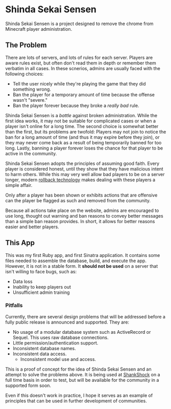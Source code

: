 # Shinda Sekai Sensen

Shinda Sekai Sensen is a project designed to remove the chrome from Minecraft player administration.

## The Problem

There are lots of servers, and lots of rules for each server. Players are aware rules exist, but often don't read them in depth or remember them verbatim in all cases. In these scnerios, admins are usually faced with the following choices:

* Tell the user nicely while they're playing the game that they did something wrong.
* Ban the player for a temporary amount of time because the offense wasn't "severe."
* Ban the player forever because they broke a *really bad* rule.

Shinda Sekai Sensen is a *battle* against broken administration. While the first idea works, it may not be suitable for complicated cases or when a player isn't online for a long time. The second choice is somewhat better than the first, but its problems are twofold: Players may not join to notice the ban for a long amount of time (and thus it may expire before they join), or they may never come back as a result of being temporarily banned for too long. Lastly, banning a player forever loses the chance for that player to be active in the community.

Shinda Sekai Sensen adopts the principles of assuming good faith. Every player is considered honest, until they show that they have malicious intent to harm others. While this may very well allow bad players to be on a server longer, modern [rollback technology](http://discover-prism.com/) makes dealing with these players a simple affair.

Only after a player has been shown or exhibits actions that are offensive can the player be flagged as such and removed from the community.

Because all actions take place on the website, admins are encouraged to use long, thought out warning and ban reasons to convey better messages than a simple ban reason provides. In short, it allows for better reasons easier and better players.

## This App

This was my first Ruby app, and first Sinatra application. It contains some files needed to assemble the database, build, and execute the app. However, it is not in a stable form. It **should not be used** on a server that isn't willing to face bugs, such as:

* Data loss
* Inability to keep players out
* Unsufficient admin training

### Pitfalls

Currently, there are several design problems that will be addressed before a fully public release is announced and supported. They are:

* No usage of a modular database system such as ActiveRecord or Sequel. This uses raw database connections.
* Little permission/authentication support.
* Inconsistent database names.
* Inconsistent data access.
  * Inconsistent model use and access.

This is a proof of concept for the idea of Shinda Sekai Sensen and an attempt to solve the problems above. It is being used at [ShankShock](http://shankshock.com/) on a full time basis in order to test, but will be available for the community in a supported form soon.

Even if this doesn't work in practice, I hope it serves as an example of principles that can be used in further development of communities.
